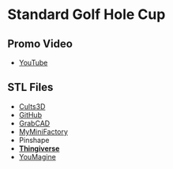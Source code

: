 # Standard Golf Hole Cup

## Promo Video

 - [YouTube](https://youtu.be/u9dYNAEyLqI)

## STL Files

 - [Cults3D](https://cults3d.com/en/3d-model/game/standard-golf-hole-cup)
 - [GitHub](https://github.com/jgphilpott/polymaker/tree/master/app/things/sports/golf/cup)
 - [GrabCAD](https://grabcad.com/library/standard-golf-hole-cup-1)
 - [MyMiniFactory](https://www.myminifactory.com/object/3d-print-standard-golf-hole-cup-173954)
 - Pinshape
 - **[Thingiverse](https://www.thingiverse.com/thing:4884538)**
 - [YouMagine](https://www.youmagine.com/designs/standard-golf-hole-cup)
